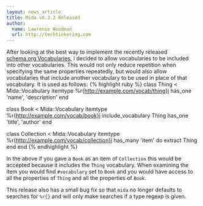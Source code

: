 ```yaml
---
layout: news_article
title: Mida v0.3.2 Released
author:
  name: Lawrence Woodman
  url: http://techtinkering.com
---
```

After looking at the best way to implement the recently released
[schema.org Vocabularies](http://schema.org), I decided to allow vocabularies
to be included into other vocabularies.  This would not only reduce repetition
when specifying the same properties repeatedly, but would also allow
vocabularies that include another vocabulary to be used in place of that
vocabulary.
It is used as follows:
{% highlight ruby %}
class Thing < Mida::Vocabulary
  itemtype %r{http://example.com/vocab/thing}i
  has_one 'name', 'description'
end

class Book < Mida::Vocabulary
  itemtype %r{http://example.com/vocab/book}i
  include_vocabulary Thing
  has_one 'title', 'author'
end

class Collection < Mida::Vocabulary
  itemtype %r{http://example.com/vocab/collection}i
  has_many 'item' do
    extract Thing
  end
end
{% endhighlight %}

In the above if you gave a `Book` as an item of `Collection` this would be
accepted because it includes the `Thing` vocabulary.  When examining the item
you would find `#vocabulary` set to `Book` and you would have access to all the
properties of `Thing` and all the properties of `Book`.

This release also has a small bug fix so that `mida` no longer defaults to
searches for `%r{}` and will only make searches if a type regexp is given.
